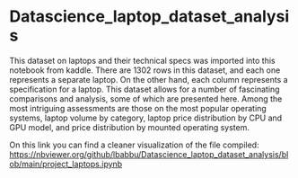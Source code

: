# Datascience_laptop_dataset_analysis

This dataset on laptops and their technical specs was imported into this notebook from kaddle. 
There are 1302 rows in this dataset, and each one represents a separate laptop. 
On the other hand, each column represents a specification for a laptop. 
This dataset allows for a number of fascinating comparisons and analysis, some of which are presented here.
Among the most intriguing assessments are those on the most popular operating systems, laptop volume by category, 
laptop price distribution by CPU and GPU model, and price distribution by mounted operating system.

On this link you can find a cleaner visualization of the file compiled:
https://nbviewer.org/github/lbabbu/Datascience_laptop_dataset_analysis/blob/main/project_laptops.ipynb
